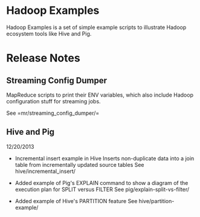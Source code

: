 Hadoop Examples
===============

Hadoop Examples is a set of simple example scripts to illustrate Hadoop ecosystem
tools like Hive and Pig.

Release Notes
=============

Streaming Config Dumper
-----------------------

MapReduce scripts to print their ENV variables, which also include
Hadoop configuration stuff for streaming jobs.

See =mr/streaming_config_dumper/=


Hive and Pig
------------
12/20/2013 

- Incremental insert example in Hive
  Inserts non-duplicate data into a join table from incrementally updated source tables
  See hive/incremental_insert/

- Added example of Pig's EXPLAIN command to show a diagram of the execution plan
             for SPLIT versus FILTER
  See pig/explain-split-vs-filter/

- Added example of Hive's PARTITION feature
  See hive/partition-example/



